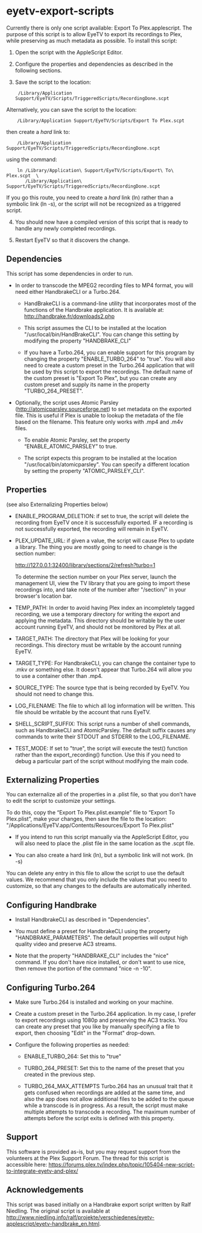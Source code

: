 eyetv-export-scripts
====================

Currently there is only one script available: Export To Plex.applescript. The purpose of this script is to allow EyeTV 
to export its recordings to Plex, while preserving as much metadata as possible. To install this script:

1. Open the script with the AppleScript Editor.

2. Configure the properties and dependencies as described in the following sections.

3. Save the script to the location: 

        /Library/Application Support/EyeTV/Scripts/TriggeredScripts/RecordingDone.scpt

  Alternatively, you can save the script to the location:


        /Library/Application Support/EyeTV/Scripts/Export To Plex.scpt

  then create a *hard* link to:

        /Library/Application Support/EyeTV/Scripts/TriggeredScripts/RecordingDone.scpt

  using the command:

        ln /Library/Application\ Support/EyeTV/Scripts/Export\ To\ Plex.scpt  \
           /Library/Application\ Support/EyeTV/Scripts/TriggeredScripts/RecordingDone.scpt

  If you go this route, you need to create a _hard_ link (ln) rather than a symbolic link (ln -s), or the script will
  not be recognized as a triggered script.

4. You should now have a compiled version of this script that is ready to handle any newly completed recordings.

5. Restart EyeTV so that it discovers the change.


Dependencies
-------------
This script has some dependencies in order to run.

* In order to transcode the MPEG2 recording files to MP4 format, you will need either HandbrakeCLI or a Turbo.264.

  - HandBrakeCLI is a command-line utility that incorporates most of the functions of the Handbrake application.
    It is available at: http://handbrake.fr/downloads2.php

  - This script assumes the CLI to be installed at the location "/usr/local/bin/HandBrakeCLI". You can change this
    setting by modifying the property "HANDBRAKE_CLI"

  - If you have a Turbo.264, you can enable support for this program by changing the property "ENABLE_TURBO_264" to 
  	"true". You will also need to create a custom preset in the Turbo.264 application that will be used by this script
  	to export the recordings. The default name of the custom preset is "Export To Plex", but you can create any custom
  	preset and supply its name in the property "TURBO_264_PRESET".

* Optionally, the script uses Atomic Parsley (http://atomicparsley.sourceforge.net) to set metadata on the exported file. This is useful if Plex is unable to lookup the metadata of the file based on the filename. This feature only works with .mp4 and .m4v files.

  - To enable Atomic Parsley, set the property “ENABLE_ATOMIC_PARSLEY” to true.

  - The script expects this program to be installed at the location "/usr/local/bin/atomicparsley". You can specify a 
  different location by setting the property "ATOMIC_PARSLEY_CLI".


Properties
----------
(see also Externalizing Properties below)

* ENABLE_PROGRAM_DELETION: if set to true, the script will delete the recording from EyeTV once it is successfully
  exported. IF a recording is not successfully exported, the recording will remain in EyeTV.

* PLEX_UPDATE_URL: if given a value, the script will cause Plex to update a library. The thing you are mostly going to
  need to change is the section number:

  	http://127.0.0.1:32400/library/sections/2/refresh?turbo=1

  To determine the section number on your Plex server, launch the management UI, view the TV library that you are going
  to import these recordings into, and take note of the number after "/section/" in your browser's location bar.	

* TEMP_PATH: In order to avoid having Plex index an incompletely tagged recording, we use a temporary directory for 
  writing the export and applying the metadata. This directory should be writable by the user account running EyeTV,
  and should not be monitored by Plex at all.

* TARGET_PATH: The directory that Plex will be looking for your recordings. This directory must be writable by the 
  account running EyeTV.

* TARGET_TYPE: For HandbrakeCLI, you can change the container type to .mkv or something else. It doesn't appear that
  Turbo.264 will allow you to use a container other than .mp4.

* SOURCE_TYPE: The source type that is being recorded by EyeTV. You should not need to change this.

* LOG_FILENAME: The file to which all log information will be written. This file should be writable by the account that
  runs EyeTV.

* SHELL_SCRIPT_SUFFIX: This script runs a number of shell commands, such as HandbrakeCLI and AtomicParsley. The default
  suffix causes any commands to write their STDOUT and STDERR to the LOG_FILENAME.  

* TEST_MODE: If set to "true", the script will execute the test() function rather than the export_recording() function.
  Use this if you need to debug a particular part of the script without modifying the main code.


Externalizing Properties
---------------------
You can externalize all of the properties in a .plist file, so that you don’t have to edit the script to customize your settings.

To do this, copy the “Export To Plex.plist.example” file to “Export To Plex.plist”, make your changes, then save the file to the location: "/Applications/EyeTV.app/Contents/Resources/Export To Plex.plist"
* If you intend to run this script manually via the AppleScript Editor, you will also need to place the .plist file in the same location as the .scpt file.

* You can also create a hard link (ln), but a symbolic link will not work. (ln -s)


You can delete any entry in this file to allow the script to use the default values. We recommend that you only include the values that you need to customize, so that any changes to the defaults are automatically inherited.


Configuring Handbrake
---------------------
* Install HandbrakeCLI as described in "Dependencies".

* You must define a preset for HandbrakeCLI using the property "HANDBRAKE_PARAMETERS". The default properties will
  output high quality video and preserve AC3 streams.

* Note that the property "HANDBRAKE_CLI" includes the "nice" command. If you don't have nice installed, or don't want
  to use nice, then remove the portion of the command "nice -n -10".


Configuring Turbo.264
---------------------
* Make sure Turbo.264 is installed and working on your machine.

* Create a custom preset in the Turbo.264 application. In my case, I prefer to export recordings using 1080p and
  preserving the AC3 tracks. You can create any preset that you like by manually specifying a file to export, then
  choosing "Edit" in the "Format" drop-down.

* Configure the following properties as needed:

  - ENABLE_TURBO_264: 		Set this to "true"

  - TURBO_264_PRESET:		Set this to the name of the preset that you created in the previous step.

  - TURBO_264_MAX_ATTEMPTS	Turbo.264 has an unusual trait that it gets confused when recordings are added at the same
  							time, and also the app does not allow additional files to be added to the queue while a
  							transcode is in progress. As a result, the script must make multiple attempts to transcode
  							a recording. The maximum number of attempts before the script exits is defined with this
  							property.

Support
-------
This software is provided as-is, but you may request support from the volunteers at the Plex Support Forum. The thread for this
script is accessible here: <https://forums.plex.tv/index.php/topic/105404-new-script-to-integrate-eyetv-and-plex/>


Acknowledgements
----------------
This script was based initially on a Handbrake export script written by Ralf Niedling.
The original script is available at http://www.niedling.info/ralf/projekte/verschiedenes/eyetv-applescript/eyetv-handbrake_en.html.
